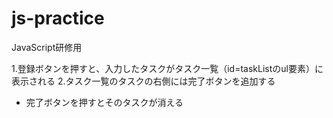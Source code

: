 # js-practice
JavaScript研修用

1.登録ボタンを押すと、入力したタスクがタスク一覧（id=taskListのul要素）に表示される
2.タスク一覧のタスクの右側には完了ボタンを追加する
 - 完了ボタンを押すとそのタスクが消える

